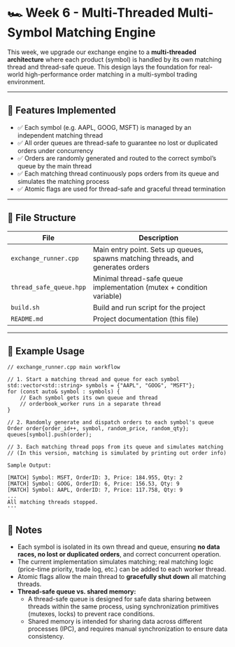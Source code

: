 # 🏎️ Week 6 - Multi-Threaded Multi-Symbol Matching Engine

This week, we upgrade our exchange engine to a **multi-threaded architecture** where each product (symbol) is handled by its own matching thread and thread-safe queue. This design lays the foundation for real-world high-performance order matching in a multi-symbol trading environment.

---

## 🚀 Features Implemented

- ✅ Each symbol (e.g. AAPL, GOOG, MSFT) is managed by an independent matching thread
- ✅ All order queues are thread-safe to guarantee no lost or duplicated orders under concurrency
- ✅ Orders are randomly generated and routed to the correct symbol’s queue by the main thread
- ✅ Each matching thread continuously pops orders from its queue and simulates the matching process
- ✅ Atomic flags are used for thread-safe and graceful thread termination

---

## 📁 File Structure

| File                   | Description |
|------------------------|-------------|
| `exchange_runner.cpp`  | Main entry point. Sets up queues, spawns matching threads, and generates orders |
| `thread_safe_queue.hpp`| Minimal thread-safe queue implementation (mutex + condition variable) |
| `build.sh`             | Build and run script for the project |
| `README.md`            | Project documentation (this file) |

---

## 🧪 Example Usage

```
// exchange_runner.cpp main workflow

// 1. Start a matching thread and queue for each symbol
std::vector<std::string> symbols = {"AAPL", "GOOG", "MSFT"};
for (const auto& symbol : symbols) {
    // Each symbol gets its own queue and thread
    // orderbook_worker runs in a separate thread
}

// 2. Randomly generate and dispatch orders to each symbol's queue
Order order{order_id++, symbol, random_price, random_qty};
queues[symbol].push(order);

// 3. Each matching thread pops from its queue and simulates matching
// (In this version, matching is simulated by printing out order info)
```



```
Sample Output:

[MATCH] Symbol: MSFT, OrderID: 3, Price: 184.955, Qty: 2
[MATCH] Symbol: GOOG, OrderID: 6, Price: 156.53, Qty: 9
[MATCH] Symbol: AAPL, OrderID: 7, Price: 117.758, Qty: 9
...
All matching threads stopped.
'''
```


## 📝 Notes

- Each symbol is isolated in its own thread and queue, ensuring **no data races, no lost or duplicated orders**, and correct concurrent operation.
- The current implementation simulates matching; real matching logic (price-time priority, trade log, etc.) can be added to each worker thread.
- Atomic flags allow the main thread to **gracefully shut down** all matching threads.
- **Thread-safe queue vs. shared memory:**  
  - A thread-safe queue is designed for safe data sharing between threads within the same process, using synchronization primitives (mutexes, locks) to prevent race conditions.
  - Shared memory is intended for sharing data across different processes (IPC), and requires manual synchronization to ensure data consistency.

